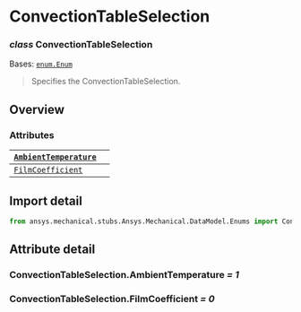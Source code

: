 <a id="convectiontableselection"></a>

# ConvectionTableSelection

<a id="ConvectionTableSelection"></a>

### *class* ConvectionTableSelection

Bases: [`enum.Enum`](https://docs.python.org/3/library/enum.html#enum.Enum)

> Specifies the ConvectionTableSelection.

> <!-- !! processed by numpydoc !! -->

<a id="overview"></a>

## Overview

### Attributes

| [`AmbientTemperature`](#ConvectionTableSelection.AmbientTemperature)   |    |
|------------------------------------------------------------------------|----|
| [`FilmCoefficient`](#ConvectionTableSelection.FilmCoefficient)         |    |

<a id="import-detail"></a>

## Import detail

```python
from ansys.mechanical.stubs.Ansys.Mechanical.DataModel.Enums import ConvectionTableSelection
```

<a id="attribute-detail"></a>

## Attribute detail

<a id="ConvectionTableSelection.AmbientTemperature"></a>

### ConvectionTableSelection.AmbientTemperature *= 1*

<a id="ConvectionTableSelection.FilmCoefficient"></a>

### ConvectionTableSelection.FilmCoefficient *= 0*
